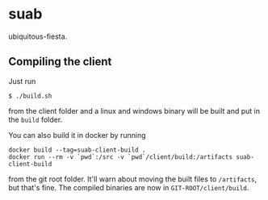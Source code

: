 # suab
 ubiquitous-fiesta.


## Compiling the client
Just run
```
$ ./build.sh
```
from the client folder and a linux and windows binary will be built and put in the `build` folder.

You can also build it in docker by running
```
docker build --tag=suab-client-build .
docker run --rm -v `pwd`:/src -v `pwd`/client/build:/artifacts suab-client-build
```
from the git root folder. It'll warn about moving the built files to `/artifacts`, but that's fine. The compiled binaries are now in `GIT-ROOT/client/build`.
